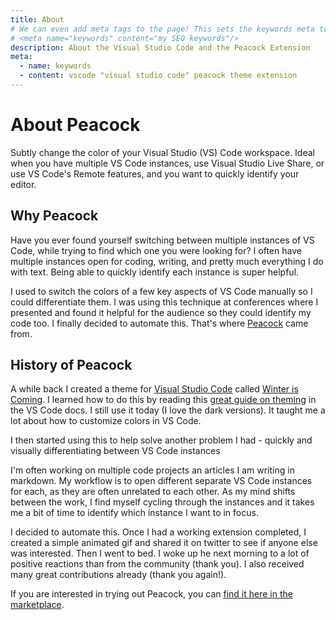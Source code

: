 ```yaml
---
title: About
# We can even add meta tags to the page! This sets the keywords meta tag.
# <meta name="keywords" content="my SEO keywords"/>
description: About the Visual Studio Code and the Peacock Extension
meta:
  - name: keywords
  - content: vscode "visual studio code" peacock theme extension
---
```


# About Peacock

Subtly change the color of your Visual Studio (VS) Code workspace. Ideal when you have multiple VS Code instances, use Visual Studio Live Share, or use VS Code's Remote features, and you want to quickly identify your editor.

## Why Peacock

Have you ever found yourself switching between multiple instances of VS Code, while trying to find which one you were looking for? I often have multiple instances open for coding, writing, and pretty much everything I do with text. Being able to quickly identify each instance is super helpful.

I used to switch the colors of a few key aspects of VS Code manually so I could differentiate them. I was using this technique at conferences where I presented and found it helpful for the audience so they could identify my code too. I finally decided to automate this. That's where [Peacock](https://marketplace.visualstudio.com/items?itemName=johnpapa.vscode-peacock&wt.mc_id=vscodepeacock-github-jopapa) came from.

## History of Peacock

A while back I created a theme for [Visual Studio Code](https://code.visualstudio.com?wt.mc_id=vscodepeacock-github-jopapa) called [Winter is Coming](https://marketplace.visualstudio.com/items?itemName=johnpapa.winteriscoming&wt.mc_id=vscodepeacock-github-jopapa). I learned how to do this by reading this [great guide on theming](https://code.visualstudio.com/api/extension-capabilities/theming?wt.mc_id=vscodepeacock-github-jopapa) in the VS Code docs. I still use it today (I love the dark versions). It taught me a lot about how to customize colors in VS Code.

I then started using this to help solve another problem I had - quickly and visually differentiating between VS Code instances

I'm often working on multiple code projects an articles I am writing in markdown. My workflow is to open different separate VS Code instances for each, as they are often unrelated to each other. As my mind shifts between the work, I find myself cycling through the instances and it takes me a bit of time to identify which instance I want to in focus.

I decided to automate this. Once I had a working extension completed, I created a simple animated gif and shared it on twitter to see if anyone else was interested. Then I went to bed. I woke up he next morning to a lot of positive reactions than from the community (thank you). I also received many great contributions already (thank you again!).

If you are interested in trying out Peacock, you can [find it here in the marketplace](https://marketplace.visualstudio.com/items?itemName=johnpapa.vscode-peacock&wt.mc_id=vscodepeacock-github-jopapa).
